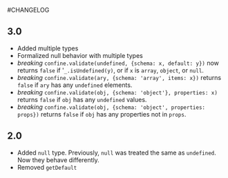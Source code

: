 #CHANGELOG

## 3.0
- Added multiple types
- Formalized null behavior with multiple types
- *breaking* `confine.validate(undefined, {schema: x, default: y})` now returns `false` if '`_.isUndefined(y)`, or if `x` is `array`, `object`, or `null`.
- *breaking* `confine.validate(ary, {schema: 'array', items: x})` returns `false` if `ary` has any `undefined` elements.
- *breaking* `confine.validate(obj, {schema: 'object'}, properties: x)` returns `false` if `obj` has any `undefined` values.
- *breaking* `confine.validate(obj, {schema: 'object', properties: props})` returns `false` if `obj` has any properties not in `props`.

## 2.0

- Added `null` type. Previously, `null` was treated the same as `undefined`. Now they behave differently.
- Removed `getDefault`
